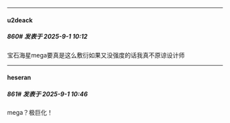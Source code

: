 ﻿
*****

####  u2deack  
##### 860#       发表于 2025-9-1 10:12

宝石海星mega要真是这么敷衍如果又没强度的话我真不原谅设计师


*****

####  heseran  
##### 861#       发表于 2025-9-1 10:46

mega？极巨化！

